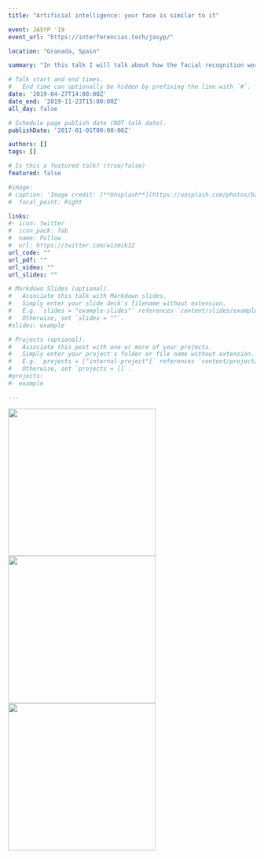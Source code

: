```yaml
---
title: "Artificial intelligence: your face is similar to it"

event: JASYP '19
event_url: "https://interferencias.tech/jasyp/"

location: "Granada, Spain"

summary: "In this talk I will talk about how the facial recognition works and what could be its impact in our lives."

# Talk start and end times.
#   End time can optionally be hidden by prefixing the line with `#`.
date: '2019-04-27T14:00:00Z'
date_end: '2019-11-23T15:00:00Z'
all_day: false

# Schedule page publish date (NOT talk date).
publishDate: '2017-01-01T00:00:00Z'

authors: []
tags: []

# Is this a featured talk? (true/false)
featured: false

#image:
# caption: 'Image credit: [**Unsplash**](https://unsplash.com/photos/bzdhc5b3Bxs)'
#  focal_point: Right

links:
#- icon: twitter
#  icon_pack: fab
#  name: Follow
#  url: https://twitter.com/wizmik12
url_code: ""
url_pdf: ""
url_video: ""
url_slides: ""

# Markdown Slides (optional).
#   Associate this talk with Markdown slides.
#   Simply enter your slide deck's filename without extension.
#   E.g. `slides = "example-slides"` references `content/slides/example-slides.md`.
#   Otherwise, set `slides = ""`.
#slides: example

# Projects (optional).
#   Associate this post with one or more of your projects.
#   Simply enter your project's folder or file name without extension.
#   E.g. `projects = ["internal-project"]` references `content/project/deep-learning/index.md`.
#   Otherwise, set `projects = []`.
#projects:
#- example

---
```


<img src="/img/2019/JASYP/jasyp3.jpeg" alt="" width="300"/>

<img src="/img/2019/JASYP/jasyp2.jpeg" alt="" width="300"/>

<img src="/img/2019/JASYP/jasyp1.jpeg" alt="" width="300"/>


